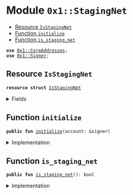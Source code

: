 
<a name="0x1_StagingNet"></a>

# Module `0x1::StagingNet`



-  [Resource `IsStagingNet`](#0x1_StagingNet_IsStagingNet)
-  [Function `initialize`](#0x1_StagingNet_initialize)
-  [Function `is_staging_net`](#0x1_StagingNet_is_staging_net)


<pre><code><b>use</b> <a href="CoreAddresses.md#0x1_CoreAddresses">0x1::CoreAddresses</a>;
<b>use</b> <a href="Signer.md#0x1_Signer">0x1::Signer</a>;
</code></pre>



<a name="0x1_StagingNet_IsStagingNet"></a>

## Resource `IsStagingNet`



<pre><code><b>resource</b> <b>struct</b> <a href="Testnet.md#0x1_StagingNet_IsStagingNet">IsStagingNet</a>
</code></pre>



<details>
<summary>Fields</summary>


<dl>
<dt>
<code>dummy_field: bool</code>
</dt>
<dd>

</dd>
</dl>


</details>

<a name="0x1_StagingNet_initialize"></a>

## Function `initialize`



<pre><code><b>public</b> <b>fun</b> <a href="Testnet.md#0x1_StagingNet_initialize">initialize</a>(account: &signer)
</code></pre>



<details>
<summary>Implementation</summary>


<pre><code><b>public</b> <b>fun</b> <a href="Testnet.md#0x1_StagingNet_initialize">initialize</a>(account: &signer) {
    <b>assert</b>(<a href="Signer.md#0x1_Signer_address_of">Signer::address_of</a>(account) == <a href="CoreAddresses.md#0x1_CoreAddresses_LIBRA_ROOT_ADDRESS">CoreAddresses::LIBRA_ROOT_ADDRESS</a>(), 0);
    move_to(account, <a href="Testnet.md#0x1_StagingNet_IsStagingNet">IsStagingNet</a>{})
}
</code></pre>



</details>

<a name="0x1_StagingNet_is_staging_net"></a>

## Function `is_staging_net`



<pre><code><b>public</b> <b>fun</b> <a href="Testnet.md#0x1_StagingNet_is_staging_net">is_staging_net</a>(): bool
</code></pre>



<details>
<summary>Implementation</summary>


<pre><code><b>public</b> <b>fun</b> <a href="Testnet.md#0x1_StagingNet_is_staging_net">is_staging_net</a>(): bool {
    <b>exists</b>&lt;<a href="Testnet.md#0x1_StagingNet_IsStagingNet">IsStagingNet</a>&gt;(<a href="CoreAddresses.md#0x1_CoreAddresses_LIBRA_ROOT_ADDRESS">CoreAddresses::LIBRA_ROOT_ADDRESS</a>())
}
</code></pre>



</details>


[//]: # ("File containing references which can be used from documentation")
[ACCESS_CONTROL]: https://github.com/diem/lip/blob/master/lips/lip-2.md
[ROLE]: https://github.com/diem/lip/blob/master/lips/lip-2.md#roles
[PERMISSION]: https://github.com/diem/lip/blob/master/lips/lip-2.md#permissions
